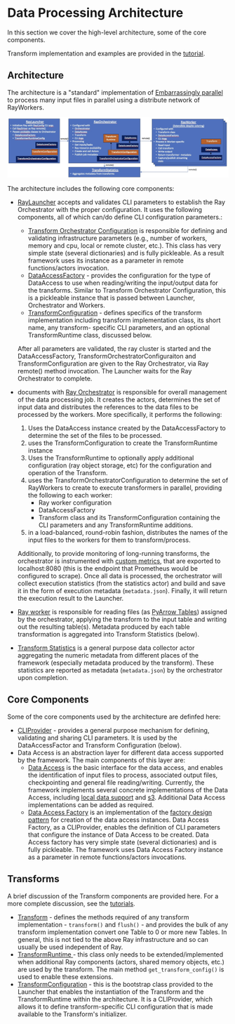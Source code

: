 # Data Processing Architecture

In this section we cover the high-level architecture, some of the core components.  

Transform implementation and examples are provided in the [tutorial](transform-tutorials.md).

## Architecture

The architecture is a "standard" implementation of [Embarrassingly parallel](https://en.wikipedia.org/wiki/Embarrassingly_parallel) to
process many input files in parallel using a distribute network of RayWorkers.

![Processing Architecture](processing-architecture.jpg)

The architecture includes the following core components: 

* [RayLauncher](../ray/src/data_processing/runtime/ray/transform_launcher.py) accepts and validates 
 CLI parameters to establish the Ray Orchestrator with the proper configuration. 
It uses the following components, all of which can/do define CLI configuration parameters.:
    * [Transform Orchestrator Configuration](../ray/src/data_processing/runtime/ray/execution_configuration.py) is responsible 
     for defining and validating infrastructure parameters 
     (e.g., number of workers, memory and cpu, local or remote cluster, etc.). This class has very simple state
     (several dictionaries) and is fully pickleable. As a result framework uses its instance as a
     parameter in remote functions/actors invocation.
    * [DataAccessFactory](../ray/src/data_processing/data_access/data_access_factory.py) - provides the
      configuration for the type of DataAccess to use when reading/writing the input/output data for
      the transforms.  Similar to Transform Orchestrator Configuration, this is a pickleable
      instance that is passed between Launcher, Orchestrator and Workers.
    * [TransformConfiguration](../ray/src/data_processing/runtime/ray/transform_runtime.py) - defines specifics
      of the transform implementation including transform implementation class, its short name, any transform-
      specific CLI parameters, and an optional TransformRuntime class, discussed below. 
     
    After all parameters are validated, the ray cluster is started and the DataAccessFactory, TransformOrchestratorConfiguraiton
    and TransformConfiguration are given to the Ray Orchestrator, via Ray remote() method invocation.
    The Launcher waits for the Ray Orchestrator to complete.

* documents with [Ray Orchestrator](../ray/src/data_processing/runtime/ray/transform_orchestrator.py) is responsible for overall management of
  the data processing job. It creates the actors, determines the set of input data and distributes the 
  references to the data files to be processed by the workers. More specifically, it performs the following:

  1. Uses the DataAccess instance created by the DataAccessFactory to determine the set of the files 
  to be processed.  
  2. uses the TransformConfiguration to create the TransformRuntime instance 
  3. Uses the TransformRuntime to optionally apply additional configuration (ray object storage, etc) for the configuration
  and operation of the Transform.
  4. uses the TransformOrchestratorConfiguration to determine the set of RayWorkers to create
  to execute transformers in parallel, providing the following to each worker:
      * Ray worker configuration
      * DataAccessFactory 
      * Transform class and its TransformConfiguration containing the CLI parameters and any TransformRuntime additions.
  5. in a load-balanced, round-robin fashion, distributes the names of the input files to the workers for them to transform/process.
   
  Additionally, to provide monitoring of long-running transforms, the orchestrator is instrumented with 
  [custom metrics](https://docs.ray.io/en/latest/ray-observability/user-guides/add-app-metrics.html), that are exported to localhost:8080 (this is the endpoint that 
  Prometheus would be configured to scrape).
  Once all data is processed, the orchestrator will collect execution statistics (from the statistics actor) 
  and build and save it in the form of execution metadata (`metadata.json`). Finally, it will return the execution 
  result to the Launcher.

* [Ray worker](../ray/src/data_processing/runtime/ray/transform_table_processor.py) is responsible for 
reading files (as [PyArrow Tables](https://levelup.gitconnected.com/deep-dive-into-pyarrow-understanding-its-features-and-benefits-2cce8b1466c8))
assigned by the orchestrator, applying the transform to the input table and writing out the 
resulting table(s).  Metadata produced by each table transformation is aggregated into
Transform Statistics (below).

* [Transform Statistics](../ray/src/data_processing/runtime/ray/transform_statistics.py) is a general 
purpose data collector actor aggregating the numeric metadata from different places of 
the framework (especially metadata produced by the transform).
These statistics are reported as metadata (`metadata.json`) by the orchestrator upon completion.

## Core Components
Some of the core components used by the architecture are definfed here:

* [CLIProvider](../ray/src/data_processing/utils/cli_utils.py) - provides a general purpose
  mechanism for defining, validating and sharing CLI parameters. 
  It is used by the DataAccessFactor and Transform Configuration (below).
* Data Access is an abstraction layer for different data access supported by the framework. The main components
  of this layer are:
  * [Data Access](../ray/src/data_processing/data_access/data_access.py) is the basic interface for the data access, and enables the identification of 
  input files to process, associated output files, checkpointing and general file reading/writing.
    Currently, the framework implements several concrete implementations of the Data Access, including
    [local data support](../ray/src/data_processing/data_access/data_access_local.py) and
    [s3](../ray/src/data_processing/data_access/data_access_s3.py). Additional Data Access implementations can be added as required.
  * [Data Access Factory](../ray/src/data_processing/data_access/data_access_factory.py) is an implementation of the 
    [factory design pattern](https://www.pentalog.com/blog/design-patterns/factory-method-design-pattern/) for creation
    of the data access instances. Data Access Factory, as a CLIProvider,  enables the definition of CLI 
    parameters that configure the instance of Data Access to be created. Data Access factory has very simple state 
    (several dictionaries) and is fully pickleable. The framework uses Data Access Factory instance as a 
    parameter in remote functions/actors invocations.

 
## Transforms
A brief discussion of the Transform components are provided here.
For a more complete discussion, see the [tutorials](transform-tutorials.md).

* [Transform](../ray/src/data_processing/transform/table_transform.py) - defines the methods required
of any transform implementation - `transform()` and `flush()` - and provides the bulk of any transform implementation
convert one Table to 0 or more new Tables.   In general, this is not tied to the above Ray infrastructure 
and so can usually be used independent of Ray. 
* [TransformRuntime ](../ray/src/data_processing/runtime/ray/transform_runtime.py) - this class only needs to be
extended/implemented when additional Ray components (actors, shared memory objects, etc.) are used
by the transform. The main method `get_transform_config()` is used to enable these extensions.
* [TransformConfiguration](../ray/src/data_processing/runtime/ray/transform_runtime.py) - this is the bootstrap
  class provided to the Launcher that enables the instantiation of the Transform and the TransformRuntime within
  the architecture.  It is a CLIProvider, which allows it to define transform-specific CLI configuration
  that is made available to the Transform's initializer.
 


